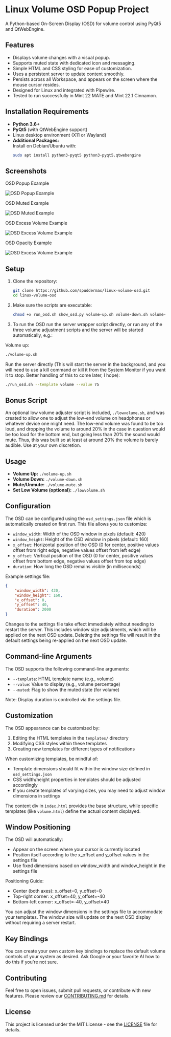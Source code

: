 # Linux Volume OSD Popup Project

A Python-based On-Screen Display (OSD) for volume control using PyQt5 and QtWebEngine.

## Features

- Displays volume changes with a visual popup.
- Supports muted state with dedicated icon and messaging.
- Simple HTML and CSS styling for ease of customization.
- Uses a persistent server to update content smoothly.
- Persists across all Workspace, and appears on the screen where the mouse cursor resides.
- Designed for Linux and integrated with Pipewire.
- Tested to run successfully in Mint 22 MATE and Mint 22.1 Cinnamon.

## Installation Requirements

- **Python 3.6+**
- **PyQt5** (with QtWebEngine support)
- Linux desktop environment (X11 or Wayland)
- **Additional Packages:**  
  Install on Debian/Ubuntu with:
  ```bash
  sudo apt install python3-pyqt5 python3-pyqt5.qtwebengine
  ```
## Screenshots

OSD Popup Example

![OSD Popup Example](screenshots/osd_64.png)


OSD Muted Example

![OSD Muted Example](screenshots/osd_64_muted.png)


OSD Excess Volume Example

![OSD Excess Volume Example](screenshots/osd_130_muted.png)

OSD Opacity Example

![OSD Excess Volume Example](screenshots/osd_36_opacity.png)

## Setup

1. Clone the repository:
   ```bash
   git clone https://github.com/spuddermax/linux-volume-osd.git
   cd linux-volume-osd
   ```

2. Make sure the scripts are executable:
   ```bash
   chmod +x run_osd.sh show_osd.py volume-up.sh volume-down.sh volume-mute.sh lowvolume.sh
   ```

3. To run the OSD run the server wrapper script directly, or run any of the three volume adjustment scripts and the server will be started automatically, e.g.:

Volume up:
   ```bash
   ./volume-up.sh
   ```

Run the server directly (This will start the server in the background, and you will need to use a kill command or kill it from the System Monitor if you want it to stop. Better handling of this to come later, I hope):
   ```bash
   ./run_osd.sh --template volume --value 75
   ```

## Bonus Script

An optional low volume adjuster script is included, `./lowvolume.sh`, and was created to allow one to adjust the
low-end volume on headphones or whatever device one might need. The low-end volume was found to be too loud, and
dropping the volume to around 20% in the case in question would be too loud for the bottom end, but going less
than 20% the sound would mute. Thus, this was built so at least at around 20% the volume is barely audible.
Use at your own discretion.

## Usage

- **Volume Up:** `./volume-up.sh`  
- **Volume Down:** `./volume-down.sh`  
- **Mute/Unmute:** `./volume-mute.sh`  
- **Set Low Volume (optional):** `./lowvolume.sh`  

## Configuration

The OSD can be configured using the `osd_settings.json` file which is automatically created on first run. This file allows you to customize:

- `window_width`: Width of the OSD window in pixels (default: 420)
- `window_height`: Height of the OSD window in pixels (default: 160)
- `x_offset`: Horizontal position of the OSD (0 for center, positive values offset from right edge, negative values offset from left edge)
- `y_offset`: Vertical position of the OSD (0 for center, positive values offset from bottom edge, negative values offset from top edge)
- `duration`: How long the OSD remains visible (in milliseconds)

Example settings file:
```json
{
    "window_width": 420,
    "window_height": 160,
    "x_offset": 0,
    "y_offset": 40,
    "duration": 2000
}
```

Changes to the settings file take effect immediately without needing to restart the server. This includes window size adjustments, which will be applied on the next OSD update. Deleting the settings file will result in the default settings being re-applied on the next OSD update.

## Command-line Arguments

The OSD supports the following command-line arguments:

- `--template`: HTML template name (e.g., volume)
- `--value`: Value to display (e.g., volume percentage)
- `--muted`: Flag to show the muted state (for volume)

Note: Display duration is controlled via the settings file.

## Customization

The OSD appearance can be customized by:

1. Editing the HTML templates in the `templates/` directory
2. Modifying CSS styles within these templates
3. Creating new templates for different types of notifications

When customizing templates, be mindful of:
- Template dimensions should fit within the window size defined in `osd_settings.json`
- CSS width/height properties in templates should be adjusted accordingly
- If you create templates of varying sizes, you may need to adjust window dimensions in settings

The content div in `index.html` provides the base structure, while specific templates (like `volume.html`) define the actual content displayed.

## Window Positioning

The OSD will automatically:
- Appear on the screen where your cursor is currently located
- Position itself according to the x_offset and y_offset values in the settings file
- Use fixed dimensions based on window_width and window_height in the settings file

Positioning Guide:
- Center (both axes): x_offset=0, y_offset=0
- Top-right corner: x_offset=40, y_offset=-40
- Bottom-left corner: x_offset=-40, y_offset=40

You can adjust the window dimensions in the settings file to accommodate your templates. The window size will update on the next OSD display without requiring a server restart.

## Key Bindings

You can create your own custom key bindings to replace the default volume controls of your system as desired.
Ask Google or your favorite AI how to do this if you're not sure.

## Contributing

Feel free to open issues, submit pull requests, or contribute with new features. Please review our [CONTRIBUTING.md](CONTRIBUTING.md) for details.

## License

This project is licensed under the MIT License - see the [LICENSE](LICENSE) file for details.